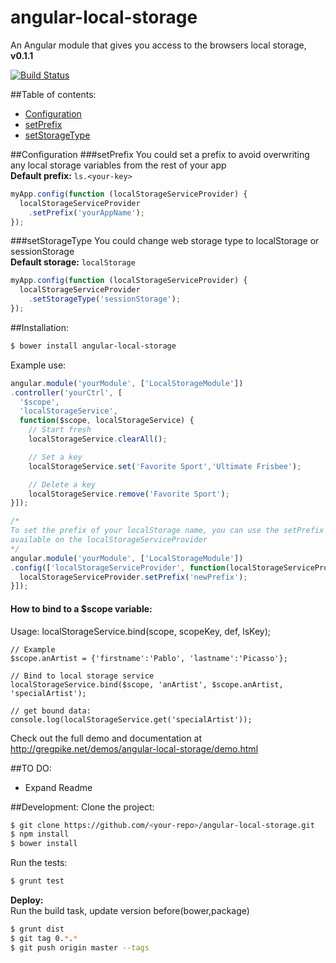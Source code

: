 angular-local-storage
=====================

An Angular module that gives you access to the browsers local storage, **v0.1.1**

[![Build Status](https://secure.travis-ci.org/grevory/angular-local-storage.png?branch=master)](https://travis-ci.org/grevory/)

##Table of contents:
- [Configuration](#configuration)
 - [setPrefix](#setprefix)
 - [setStorageType](setstoragetype)

##Configuration
###setPrefix
You could set a prefix to avoid overwriting any local storage variables from the rest of your app<br/>
**Default prefix:** `ls.<your-key>`
```js
myApp.config(function (localStorageServiceProvider) {
  localStorageServiceProvider
    .setPrefix('yourAppName');
});
```
###setStorageType
You could change web storage type to localStorage or sessionStorage<br/>
**Default storage:** `localStorage`
```js
myApp.config(function (localStorageServiceProvider) {
  localStorageServiceProvider
    .setStorageType('sessionStorage');
});
```

##Installation:

```bash
$ bower install angular-local-storage
```

Example use:

```javascript
angular.module('yourModule', ['LocalStorageModule'])
.controller('yourCtrl', [
  '$scope',
  'localStorageService',
  function($scope, localStorageService) {
    // Start fresh
    localStorageService.clearAll();

    // Set a key
    localStorageService.set('Favorite Sport','Ultimate Frisbee');

    // Delete a key
    localStorageService.remove('Favorite Sport');
}]);

/*
To set the prefix of your localStorage name, you can use the setPrefix method
available on the localStorageServiceProvider
*/
angular.module('yourModule', ['LocalStorageModule'])
.config(['localStorageServiceProvider', function(localStorageServiceProvider){
  localStorageServiceProvider.setPrefix('newPrefix');
}]);
```

#### How to bind to a $scope variable:
Usage: localStorageService.bind(scope, scopeKey, def, lsKey);
```
// Example
$scope.anArtist = {'firstname':'Pablo', 'lastname':'Picasso'};

// Bind to local storage service
localStorageService.bind($scope, 'anArtist', $scope.anArtist, 'specialArtist');

// get bound data:
console.log(localStorageService.get('specialArtist'));
```

Check out the full demo and documentation at http://gregpike.net/demos/angular-local-storage/demo.html

##TO DO:
- Expand Readme

##Development:
Clone the project: 
```bash
$ git clone https://github.com/<your-repo>/angular-local-storage.git
$ npm install
$ bower install
```
Run the tests:
```bash
$ grunt test
```
**Deploy:**<br/>
Run the build task, update version before(bower,package)
```bash
$ grunt dist
$ git tag 0.*.*
$ git push origin master --tags
```


